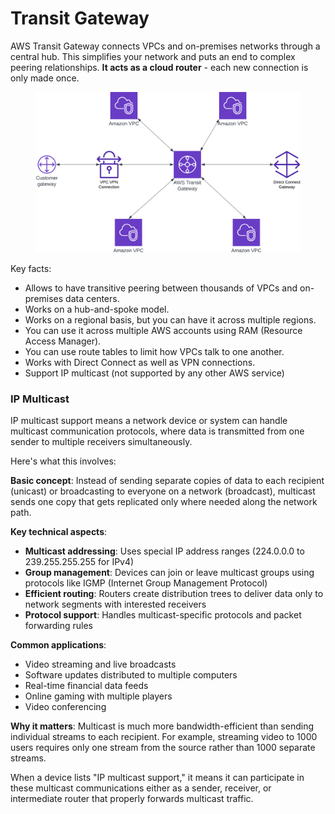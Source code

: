 # Transit Gateway

AWS Transit Gateway connects VPCs and on-premises networks through a central hub. This simplifies your network and puts an end to complex peering relationships. **It acts as a cloud router** - each new connection is only made once.

<figure><img src="../../../../.gitbook/assets/AWS - Transit Gateway.png" alt=""><figcaption></figcaption></figure>



Key facts:&#x20;

* Allows to have transitive peering between thousands of VPCs and on-premises data centers.&#x20;
* Works on a hub-and-spoke model.
* Works on a regional basis, but you can have it across multiple regions.
* You can use it across multiple AWS accounts using RAM (Resource Access Manager).
* You can use route tables to limit how VPCs talk to one another.
* Works with Direct Connect as well as VPN connections.
* Support IP multicast (not supported by any other AWS service)



### IP Multicast

IP multicast support means a network device or system can handle multicast communication protocols, where data is transmitted from one sender to multiple receivers simultaneously.

Here's what this involves:

**Basic concept**: Instead of sending separate copies of data to each recipient (unicast) or broadcasting to everyone on a network (broadcast), multicast sends one copy that gets replicated only where needed along the network path.

**Key technical aspects**:

* **Multicast addressing**: Uses special IP address ranges (224.0.0.0 to 239.255.255.255 for IPv4)
* **Group management**: Devices can join or leave multicast groups using protocols like IGMP (Internet Group Management Protocol)
* **Efficient routing**: Routers create distribution trees to deliver data only to network segments with interested receivers
* **Protocol support**: Handles multicast-specific protocols and packet forwarding rules

**Common applications**:

* Video streaming and live broadcasts
* Software updates distributed to multiple computers
* Real-time financial data feeds
* Online gaming with multiple players
* Video conferencing

**Why it matters**: Multicast is much more bandwidth-efficient than sending individual streams to each recipient. For example, streaming video to 1000 users requires only one stream from the source rather than 1000 separate streams.

When a device lists "IP multicast support," it means it can participate in these multicast communications either as a sender, receiver, or intermediate router that properly forwards multicast traffic.


